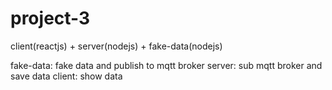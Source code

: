 # project-3
client(reactjs) + server(nodejs) + fake-data(nodejs)

fake-data: fake data and publish to mqtt broker
server: sub mqtt broker and save data
client: show data 
